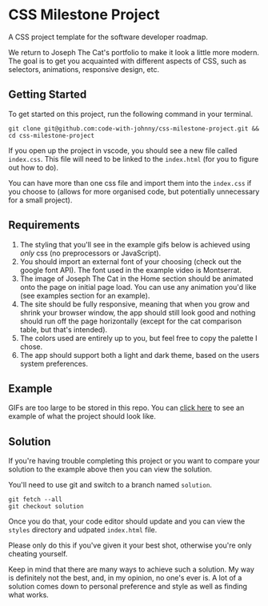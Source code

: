# CSS Milestone Project

A CSS project template for the software developer roadmap.

We return to Joseph The Cat's portfolio to make it look a little more modern. The goal is to get you acquainted with different aspects of CSS, such as selectors, animations, responsive design, etc.

## Getting Started

To get started on this project, run the following command in your terminal.

```
git clone git@github.com:code-with-johnny/css-milestone-project.git && cd css-milestone-project
```

If you open up the project in vscode, you should see a new file called `index.css`. This file will need to be linked to the `index.html` (for you to figure out how to do).

You can have more than one css file and import them into the `index.css` if you choose to (allows for more organised code, but potentially unnecessary for a small project).

## Requirements

1. The styling that you'll see in the example gifs below is achieved using <em>only</em> css (no preprocessors or JavaScript).
2. You should import an external font of your choosing (check out the google font API). The font used in the example video is Montserrat.
3. The image of Joseph The Cat in the Home section should be animated onto the page on initial page load. You can use any animation you'd like (see examples section for an example).
4. The site should be fully responsive, meaning that when you grow and shrink your browser window, the app should still look good and nothing should run off the page horizontally (except for the cat comparison table, but that's intended).
5. The colors used are entirely up to you, but feel free to copy the palette I chose.
6. The app should support both a light and dark theme, based on the users system preferences.

## Example

GIFs are too large to be stored in this repo. You can [click here](todo) to see an example of what the project should look like.

## Solution

If you're having trouble completing this project or you want to compare your solution to the example above then you can view the solution.

You'll need to use git and switch to a branch named `solution`.

```
git fetch --all
git checkout solution
```

Once you do that, your code editor should update and you can view the `styles` directory and udpated `index.html` file.

Please only do this if you've given it your best shot, otherwise you're only cheating yourself.

Keep in mind that there are many ways to achieve such a solution. My way is definitely not the best, and, in my opinion, no one's ever is. A lot of a solution comes down to personal preference and style as well as finding what works.
